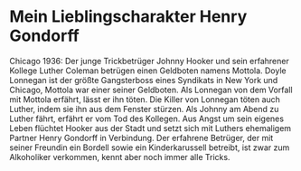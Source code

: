 # Mein Lieblingscharakter Henry Gondorff

Chicago 1936: Der junge Trickbetrüger Johnny Hooker und sein erfahrener Kollege Luther Coleman betrügen einen Geldboten namens Mottola.
Doyle Lonnegan ist der größte Gangsterboss eines Syndikats in New York und Chicago, Mottola war einer seiner Geldboten.
Als Lonnegan von dem Vorfall mit Mottola erfährt, lässt er ihn töten.
Die Killer von Lonnegan töten auch Luther, indem sie ihn aus dem Fenster stürzen.
Als Johnny am Abend zu Luther fährt, erfährt er vom Tod des Kollegen.
Aus Angst um sein eigenes Leben flüchtet Hooker aus der Stadt und setzt sich mit Luthers ehemaligem Partner Henry Gondorff in Verbindung.
Der erfahrene Betrüger, der mit seiner Freundin ein Bordell sowie ein Kinderkarussell betreibt,
ist zwar zum Alkoholiker verkommen, kennt aber noch immer alle Tricks.
